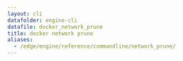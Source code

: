 ```yaml
---
layout: cli
datafolder: engine-cli
datafile: docker_network_prune
title: docker network prune
aliases:
  - /edge/engine/reference/commandline/network_prune/
---
```

<!--
This page is automatically generated from Docker's source code. If you want to
suggest a change to the text that appears here, open a ticket or pull request
in the source repository on GitHub:

https://github.com/docker/cli
-->
